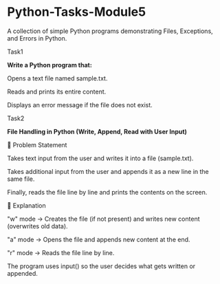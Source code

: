 # Python-Tasks-Module5
A collection of simple Python programs demonstrating Files, Exceptions, and Errors in Python.

Task1 

**Write a Python program that:**

Opens a text file named sample.txt.

Reads and prints its entire content.

Displays an error message if the file does not exist.


Task2

**File Handling in Python (Write, Append, Read with User Input)**

📌 Problem Statement


Takes text input from the user and writes it into a file (sample.txt).

Takes additional input from the user and appends it as a new line in the same file.

Finally, reads the file line by line and prints the contents on the screen.

📝  Explanation

"w" mode → Creates the file (if not present) and writes new content (overwrites old data).

"a" mode → Opens the file and appends new content at the end.

"r" mode → Reads the file line by line.

The program uses input() so the user decides what gets written or appended.

